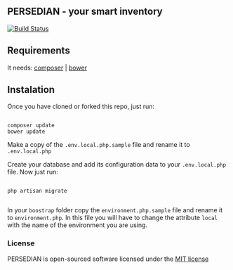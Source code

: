 ## PERSEDIAN - your smart inventory

[![Build Status](https://travis-ci.org/laravel/framework.svg)](https://travis-ci.org/laravel/framework)

## Requirements

It needs: [composer](https://getcomposer.org/) | 
[bower](http://bower.io/)

## Instalation
Once you have cloned or forked this repo, just run:

```

composer update
bower update

```

Make a copy of the `.env.local.php.sample` file and rename it to `.env.local.php`

Create your database and add its configuration data to your `.env.local.php` file. Now just run:

```

php artisan migrate


```

In your `boostrap` folder copy the `environment.php.sample` file and rename it to `environment.php`. In this file you will have to change  the attribute `local` with the  name of the environment you are using.


### License

PERSEDIAN is open-sourced software licensed under the [MIT license](http://opensource.org/licenses/MIT)
